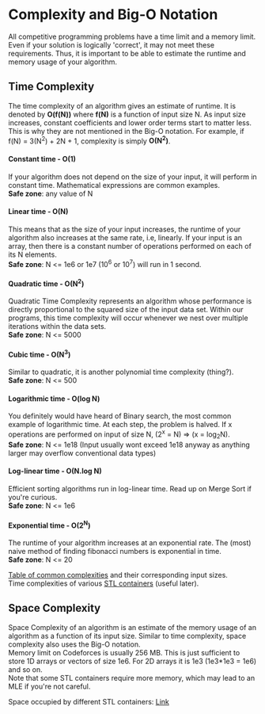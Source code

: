 # Complexity and Big-O Notation
All competitive programming problems have a time limit and a memory limit. Even if your solution is logically 'correct', it may not meet these requirements. Thus, it is important to be able to estimate the runtime and memory usage of your algorithm.
## Time Complexity
The time complexity of an algorithm gives an estimate of runtime. It is denoted by **O(f(N))** where **f(N)** is a function of input size N. As input size increases, constant coefficients and lower order terms start to matter less. This is why they are not mentioned in the Big-O notation. For example, if f(N) = 3(N<sup>2</sup>) + 2N + 1, complexity is simply **O(N<sup>2</sup>)**.

#### Constant time - O(1)
If your algorithm does not depend on the size of your input, it will perform in constant time. Mathematical expressions are common examples.\
**Safe zone**: any value of N

#### Linear time - O(N)
This means that as the size of your input increases, the runtime of your algorithm also increases at the same rate, i.e, linearly. If your input is an array, then there is a constant number of operations performed on each of its N elements.\
**Safe zone**: N <= 1e6 or 1e7 (10<sup>6</sup> or 10<sup>7</sup>) will run in 1 second.

#### Quadratic time - O(N<sup>2</sup>)
Quadratic Time Complexity represents an algorithm whose performance is directly proportional to the squared size of the input data set. Within our programs, this time complexity will occur whenever we nest over multiple iterations within the data sets.\
**Safe zone**: N <= 5000

#### Cubic time - O(N<sup>3</sup>)
Similar to quadratic, it is another polynomial time complexity (thing?).\
**Safe zone**: N <= 500

#### Logarithmic time - O(log N)
You definitely would have heard of Binary search, the most common example of logarithmic time. At each step, the problem is halved. If x operations are performed on input of size N, (2<sup>x</sup> = N) => (x = log<sub>2</sub>N).\
**Safe zone**: N <= 1e18 (Input usually wont exceed 1e18 anyway as anything larger may overflow conventional data types)

#### Log-linear time - O(N.log N)
Efficient sorting algorithms run in log-linear time. Read up on Merge Sort if you're curious.\
**Safe zone**: N <= 1e6

#### Exponential time - O(2<sup>N</sup>)
The runtime of your algorithm increases at an exponential rate. The (most) naive method of finding fibonacci numbers is exponential in time. \
**Safe zone**: N <= 20

[Table of common complexities](https://pasteboard.co/J6OCrxR.jpg) and their corresponding input sizes. \
Time complexities of various [STL containers](https://users.cs.northwestern.edu/~riesbeck/programming/c++/stl-summary.html) (useful later).

## Space Complexity
Space Complexity of an algorithm is an estimate of the memory usage of an algorithm as a function of its input size. Similar to time complexity, space complexity also uses the Big-O notation.\
Memory limit on Codeforces is usually 256 MB. This is just sufficient to store 1D arrays or vectors of size 1e6. For 2D arrays it is 1e3 (1e3*1e3 = 1e6) and so on.\
Note that some STL containers require more memory, which may lead to an MLE if you're not careful.

Space occupied by different STL containers: [Link](https://pasteboard.co/J6ODpDi.jpg)
